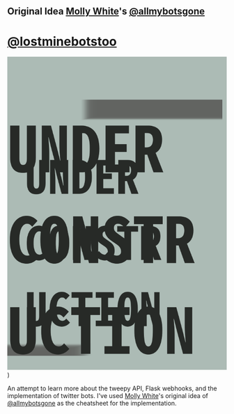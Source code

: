 Original Idea [Molly White](https://www.mollywhite.net)'s [@allmybotsgone](https://github.com/molly/allmybotsgone)
---

# [@lostminebotstoo](https://twitter.com/lostminebotstoo)

![Under construction](underconstruction.png))

An attempt to learn more about the tweepy API, Flask webhooks, and the implementation of twitter bots.
I've used [Molly White](https://www.mollywhite.net)'s original idea of [@allmybotsgone](https://github.com/molly/allmybotsgone) as the cheatsheet for the implementation.

